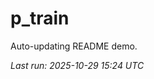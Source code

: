 # p_train

Auto-updating README demo.

<!--START_SECTION:status-->
_Last run: 2025-10-29 15:24 UTC_
<!--END_SECTION:status-->
















































































































































































































































































































































































































































































































































































































































































































































































































































































































































































































































































































































































































































































































































































































































































































































































































































